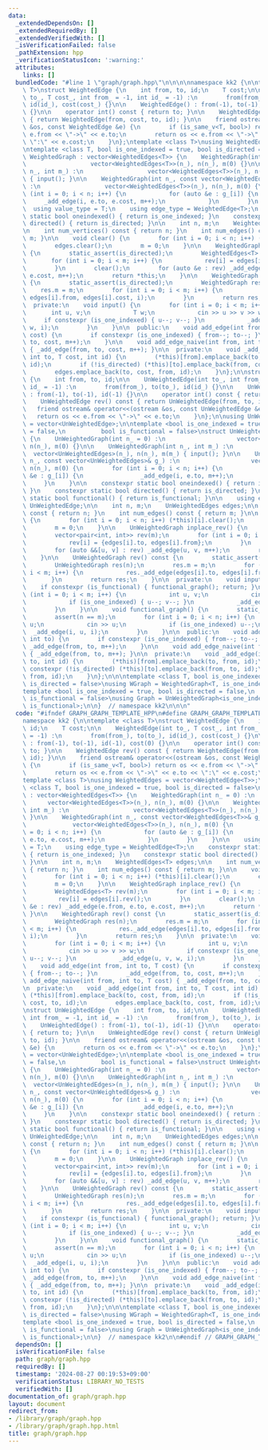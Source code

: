 ```yaml
---
data:
  _extendedDependsOn: []
  _extendedRequiredBy: []
  _extendedVerifiedWith: []
  _isVerificationFailed: false
  _pathExtension: hpp
  _verificationStatusIcon: ':warning:'
  attributes:
    links: []
  bundledCode: "#line 1 \"graph/graph.hpp\"\n\n\n\nnamespace kk2 {\n\ntemplate <class\
    \ T>\nstruct WeightedEdge {\n    int from, to, id;\n    T cost;\n\n    WeightedEdge(int\
    \ to_, T cost_, int from_ = -1, int id_ = -1) :\n        from(from_), to(to_),\
    \ id(id_), cost(cost_) {}\n\n    WeightedEdge() : from(-1), to(-1), id(-1), cost(0)\
    \ {}\n\n    operator int() const { return to; }\n\n    WeightedEdge rev() const\
    \ { return WeightedEdge(from, cost, to, id); }\n\n    friend ostream& operator<<(ostream\
    \ &os, const WeightedEdge &e) {\n        if (is_same_v<T, bool>) return os <<\
    \ e.from << \"->\" << e.to;\n        return os << e.from << \"->\" << e.to <<\
    \ \":\" << e.cost;\n    }\n};\ntemplate <class T>\nusing WeightedEdges = vector<WeightedEdge<T>>;\n\
    \ntemplate <class T, bool is_one_indexed = true, bool is_directed = false>\nstruct\
    \ WeightedGraph : vector<WeightedEdges<T>> {\n    WeightedGraph(int n_ = 0) :\n\
    \                  vector<WeightedEdges<T>>(n_), n(n_), m(0) {}\n\n    WeightedGraph(int\
    \ n_, int m_) :\n                  vector<WeightedEdges<T>>(n_), n(n_), m(m_)\
    \ { input(); }\n\n    WeightedGraph(int n_, const vector<WeightedEdges<T>>& g_)\
    \ :\n                  vector<WeightedEdges<T>>(n_), n(n_), m(0) {\n        for\
    \ (int i = 0; i < n; i++) {\n            for (auto &e : g_[i]) {\n           \
    \     _add_edge(i, e.to, e.cost, m++);\n            }\n        }\n    }\n\n  \
    \  using value_type = T;\n    using edge_type = WeightedEdge<T>;\n    constexpr\
    \ static bool oneindexed() { return is_one_indexed; }\n    constexpr static bool\
    \ directed() { return is_directed; }\n\n    int n, m;\n    WeightedEdges<T> edges;\n\
    \n    int num_vertices() const { return n; }\n    int num_edges() const { return\
    \ m; }\n\n    void clear() {\n        for (int i = 0; i < n; i++) (*this)[i].clear();\n\
    \        edges.clear();\n        m = 0;\n    }\n\n    WeightedGraph inplace_rev()\
    \ {\n        static_assert(is_directed);\n        WeightedEdges<T> rev(m);\n \
    \       for (int i = 0; i < m; i++) {\n            rev[i] = edges[i].rev();\n\
    \        }\n        clear();\n        for (auto &e : rev) _add_edge(e.from, e.to,\
    \ e.cost, m++);\n        return *this;\n    }\n\n    WeightedGraph rev() const\
    \ {\n        static_assert(is_directed);\n        WeightedGraph res(n);\n    \
    \    res.m = m;\n        for (int i = 0; i < m; i++) {\n            res._add_edge(edges[i].to,\
    \ edges[i].from, edges[i].cost, i);\n        }\n        return res;\n    }\n\n\
    \  private:\n    void input() {\n        for (int i = 0; i < m; i++) {\n     \
    \       int u, v;\n            T w;\n            cin >> u >> v >> w;\n       \
    \     if constexpr (is_one_indexed) { u--; v--; }\n            _add_edge(u, v,\
    \ w, i);\n        }\n    }\n\n  public:\n    void add_edge(int from, int to, T\
    \ cost) {\n        if constexpr (is_one_indexed) { from--; to--; }\n        _add_edge(from,\
    \ to, cost, m++);\n    }\n\n    void add_edge_naive(int from, int to, T cost)\
    \ { _add_edge(from, to, cost, m++); }\n\n  private:\n    void _add_edge(int from,\
    \ int to, T cost, int id) {\n        (*this)[from].emplace_back(to, cost, from,\
    \ id);\n        if (!is_directed) (*this)[to].emplace_back(from, cost, to, id);\n\
    \        edges.emplace_back(to, cost, from, id);\n    }\n};\n\nstruct UnWeightedEdge\
    \ {\n    int from, to, id;\n\n    UnWeightedEdge(int to_, int from_ = -1, int\
    \ id_ = -1) :\n        from(from_), to(to_), id(id_) {}\n\n    UnWeightedEdge()\
    \ : from(-1), to(-1), id(-1) {}\n\n    operator int() const { return to; }\n\n\
    \    UnWeightedEdge rev() const { return UnWeightedEdge(from, to, id); }\n\n \
    \   friend ostream& operator<<(ostream &os, const UnWeightedEdge &e) {\n     \
    \   return os << e.from << \"->\" << e.to;\n    }\n};\n\nusing UnWeightedEdges\
    \ = vector<UnWeightedEdge>;\n\ntemplate <bool is_one_indexed = true, bool is_directed\
    \ = false,\n          bool is_functional = false>\nstruct UnWeightedGraph : vector<UnWeightedEdges>\
    \ {\n    UnWeightedGraph(int n_ = 0) :\n                    vector<UnWeightedEdges>(n_),\
    \ n(n_), m(0) {}\n\n    UnWeightedGraph(int n_, int m_) :\n                  \
    \  vector<UnWeightedEdges>(n_), n(n_), m(m_) { input(); }\n\n    UnWeightedGraph(int\
    \ n_, const vector<UnWeightedEdges>& g_) :\n                    vector<UnWeightedEdges>(n_),\
    \ n(n_), m(0) {\n        for (int i = 0; i < n; i++) {\n            for (auto\
    \ &e : g_[i]) {\n                _add_edge(i, e.to, m++);\n            }\n   \
    \     }\n    }\n\n    constexpr static bool oneindexed() { return is_one_indexed;\
    \ }\n    constexpr static bool directed() { return is_directed; }\n    constexpr\
    \ static bool functional() { return is_functional; }\n\n    using edge_type =\
    \ UnWeightedEdge;\n\n    int n, m;\n    UnWeightedEdges edges;\n\n    int num_vertices()\
    \ const { return n; }\n    int num_edges() const { return m; }\n\n    void clear()\
    \ {\n        for (int i = 0; i < n; i++) (*this)[i].clear();\n        edges.clear();\n\
    \        m = 0;\n    }\n\n    UnWeightedGraph inplace_rev() {\n        static_assert(is_directed);\n\
    \        vector<pair<int, int>> rev(m);\n        for (int i = 0; i < m; i++) {\n\
    \            rev[i] = {edges[i].to, edges[i].from};\n        }\n        clear();\n\
    \        for (auto &&[u, v] : rev) _add_edge(u, v, m++);\n        return *this;\n\
    \    }\n\n    UnWeightedGraph rev() const {\n        static_assert(is_directed);\n\
    \        UnWeightedGraph res(n);\n        res.m = m;\n        for (int i = 0;\
    \ i < m; i++) {\n            res._add_edge(edges[i].to, edges[i].from, i);\n \
    \       }\n        return res;\n    }\n\n  private:\n    void input() {\n    \
    \    if constexpr (is_functional) { functional_graph(); return; }\n        for\
    \ (int i = 0; i < m; i++) {\n            int u, v;\n            cin >> u >> v;\n\
    \            if (is_one_indexed) { u--; v--; }\n            _add_edge(u, v, i);\n\
    \        }\n    }\n\n    void functional_graph() {\n        static_assert(is_directed);\n\
    \        assert(n == m);\n        for (int i = 0; i < n; i++) {\n            int\
    \ u;\n            cin >> u;\n            if (is_one_indexed) u--;\n          \
    \  _add_edge(i, u, i);\n        }\n    }\n\n  public:\n    void add_edge(int from,\
    \ int to) {\n        if constexpr (is_one_indexed) { from--; to--; }\n       \
    \ _add_edge(from, to, m++);\n    }\n\n    void add_edge_naive(int from, int to)\
    \ { _add_edge(from, to, m++); }\n\n  private:\n    void _add_edge(int from, int\
    \ to, int id) {\n        (*this)[from].emplace_back(to, from, id);\n        if\
    \ constexpr (!is_directed) (*this)[to].emplace_back(from, to, id);\n        edges.emplace_back(to,\
    \ from, id);\n    }\n};\n\n\ntemplate <class T, bool is_one_indexed = true, bool\
    \ is_directed = false>\nusing WGraph = WeightedGraph<T, is_one_indexed, is_directed>;\n\
    template <bool is_one_indexed = true, bool is_directed = false,\n          bool\
    \ is_functional = false>\nusing Graph = UnWeightedGraph<is_one_indexed, is_directed,\
    \ is_functional>;\n\n}  // namespace kk2\n\n\n"
  code: "#ifndef GRAPH_GRAPH_TEMPLATE_HPP\n#define GRAPH_GRAPH_TEMPLATE_HPP 1\n\n\
    namespace kk2 {\n\ntemplate <class T>\nstruct WeightedEdge {\n    int from, to,\
    \ id;\n    T cost;\n\n    WeightedEdge(int to_, T cost_, int from_ = -1, int id_\
    \ = -1) :\n        from(from_), to(to_), id(id_), cost(cost_) {}\n\n    WeightedEdge()\
    \ : from(-1), to(-1), id(-1), cost(0) {}\n\n    operator int() const { return\
    \ to; }\n\n    WeightedEdge rev() const { return WeightedEdge(from, cost, to,\
    \ id); }\n\n    friend ostream& operator<<(ostream &os, const WeightedEdge &e)\
    \ {\n        if (is_same_v<T, bool>) return os << e.from << \"->\" << e.to;\n\
    \        return os << e.from << \"->\" << e.to << \":\" << e.cost;\n    }\n};\n\
    template <class T>\nusing WeightedEdges = vector<WeightedEdge<T>>;\n\ntemplate\
    \ <class T, bool is_one_indexed = true, bool is_directed = false>\nstruct WeightedGraph\
    \ : vector<WeightedEdges<T>> {\n    WeightedGraph(int n_ = 0) :\n            \
    \      vector<WeightedEdges<T>>(n_), n(n_), m(0) {}\n\n    WeightedGraph(int n_,\
    \ int m_) :\n                  vector<WeightedEdges<T>>(n_), n(n_), m(m_) { input();\
    \ }\n\n    WeightedGraph(int n_, const vector<WeightedEdges<T>>& g_) :\n     \
    \             vector<WeightedEdges<T>>(n_), n(n_), m(0) {\n        for (int i\
    \ = 0; i < n; i++) {\n            for (auto &e : g_[i]) {\n                _add_edge(i,\
    \ e.to, e.cost, m++);\n            }\n        }\n    }\n\n    using value_type\
    \ = T;\n    using edge_type = WeightedEdge<T>;\n    constexpr static bool oneindexed()\
    \ { return is_one_indexed; }\n    constexpr static bool directed() { return is_directed;\
    \ }\n\n    int n, m;\n    WeightedEdges<T> edges;\n\n    int num_vertices() const\
    \ { return n; }\n    int num_edges() const { return m; }\n\n    void clear() {\n\
    \        for (int i = 0; i < n; i++) (*this)[i].clear();\n        edges.clear();\n\
    \        m = 0;\n    }\n\n    WeightedGraph inplace_rev() {\n        static_assert(is_directed);\n\
    \        WeightedEdges<T> rev(m);\n        for (int i = 0; i < m; i++) {\n   \
    \         rev[i] = edges[i].rev();\n        }\n        clear();\n        for (auto\
    \ &e : rev) _add_edge(e.from, e.to, e.cost, m++);\n        return *this;\n   \
    \ }\n\n    WeightedGraph rev() const {\n        static_assert(is_directed);\n\
    \        WeightedGraph res(n);\n        res.m = m;\n        for (int i = 0; i\
    \ < m; i++) {\n            res._add_edge(edges[i].to, edges[i].from, edges[i].cost,\
    \ i);\n        }\n        return res;\n    }\n\n  private:\n    void input() {\n\
    \        for (int i = 0; i < m; i++) {\n            int u, v;\n            T w;\n\
    \            cin >> u >> v >> w;\n            if constexpr (is_one_indexed) {\
    \ u--; v--; }\n            _add_edge(u, v, w, i);\n        }\n    }\n\n  public:\n\
    \    void add_edge(int from, int to, T cost) {\n        if constexpr (is_one_indexed)\
    \ { from--; to--; }\n        _add_edge(from, to, cost, m++);\n    }\n\n    void\
    \ add_edge_naive(int from, int to, T cost) { _add_edge(from, to, cost, m++); }\n\
    \n  private:\n    void _add_edge(int from, int to, T cost, int id) {\n       \
    \ (*this)[from].emplace_back(to, cost, from, id);\n        if (!is_directed) (*this)[to].emplace_back(from,\
    \ cost, to, id);\n        edges.emplace_back(to, cost, from, id);\n    }\n};\n\
    \nstruct UnWeightedEdge {\n    int from, to, id;\n\n    UnWeightedEdge(int to_,\
    \ int from_ = -1, int id_ = -1) :\n        from(from_), to(to_), id(id_) {}\n\n\
    \    UnWeightedEdge() : from(-1), to(-1), id(-1) {}\n\n    operator int() const\
    \ { return to; }\n\n    UnWeightedEdge rev() const { return UnWeightedEdge(from,\
    \ to, id); }\n\n    friend ostream& operator<<(ostream &os, const UnWeightedEdge\
    \ &e) {\n        return os << e.from << \"->\" << e.to;\n    }\n};\n\nusing UnWeightedEdges\
    \ = vector<UnWeightedEdge>;\n\ntemplate <bool is_one_indexed = true, bool is_directed\
    \ = false,\n          bool is_functional = false>\nstruct UnWeightedGraph : vector<UnWeightedEdges>\
    \ {\n    UnWeightedGraph(int n_ = 0) :\n                    vector<UnWeightedEdges>(n_),\
    \ n(n_), m(0) {}\n\n    UnWeightedGraph(int n_, int m_) :\n                  \
    \  vector<UnWeightedEdges>(n_), n(n_), m(m_) { input(); }\n\n    UnWeightedGraph(int\
    \ n_, const vector<UnWeightedEdges>& g_) :\n                    vector<UnWeightedEdges>(n_),\
    \ n(n_), m(0) {\n        for (int i = 0; i < n; i++) {\n            for (auto\
    \ &e : g_[i]) {\n                _add_edge(i, e.to, m++);\n            }\n   \
    \     }\n    }\n\n    constexpr static bool oneindexed() { return is_one_indexed;\
    \ }\n    constexpr static bool directed() { return is_directed; }\n    constexpr\
    \ static bool functional() { return is_functional; }\n\n    using edge_type =\
    \ UnWeightedEdge;\n\n    int n, m;\n    UnWeightedEdges edges;\n\n    int num_vertices()\
    \ const { return n; }\n    int num_edges() const { return m; }\n\n    void clear()\
    \ {\n        for (int i = 0; i < n; i++) (*this)[i].clear();\n        edges.clear();\n\
    \        m = 0;\n    }\n\n    UnWeightedGraph inplace_rev() {\n        static_assert(is_directed);\n\
    \        vector<pair<int, int>> rev(m);\n        for (int i = 0; i < m; i++) {\n\
    \            rev[i] = {edges[i].to, edges[i].from};\n        }\n        clear();\n\
    \        for (auto &&[u, v] : rev) _add_edge(u, v, m++);\n        return *this;\n\
    \    }\n\n    UnWeightedGraph rev() const {\n        static_assert(is_directed);\n\
    \        UnWeightedGraph res(n);\n        res.m = m;\n        for (int i = 0;\
    \ i < m; i++) {\n            res._add_edge(edges[i].to, edges[i].from, i);\n \
    \       }\n        return res;\n    }\n\n  private:\n    void input() {\n    \
    \    if constexpr (is_functional) { functional_graph(); return; }\n        for\
    \ (int i = 0; i < m; i++) {\n            int u, v;\n            cin >> u >> v;\n\
    \            if (is_one_indexed) { u--; v--; }\n            _add_edge(u, v, i);\n\
    \        }\n    }\n\n    void functional_graph() {\n        static_assert(is_directed);\n\
    \        assert(n == m);\n        for (int i = 0; i < n; i++) {\n            int\
    \ u;\n            cin >> u;\n            if (is_one_indexed) u--;\n          \
    \  _add_edge(i, u, i);\n        }\n    }\n\n  public:\n    void add_edge(int from,\
    \ int to) {\n        if constexpr (is_one_indexed) { from--; to--; }\n       \
    \ _add_edge(from, to, m++);\n    }\n\n    void add_edge_naive(int from, int to)\
    \ { _add_edge(from, to, m++); }\n\n  private:\n    void _add_edge(int from, int\
    \ to, int id) {\n        (*this)[from].emplace_back(to, from, id);\n        if\
    \ constexpr (!is_directed) (*this)[to].emplace_back(from, to, id);\n        edges.emplace_back(to,\
    \ from, id);\n    }\n};\n\n\ntemplate <class T, bool is_one_indexed = true, bool\
    \ is_directed = false>\nusing WGraph = WeightedGraph<T, is_one_indexed, is_directed>;\n\
    template <bool is_one_indexed = true, bool is_directed = false,\n          bool\
    \ is_functional = false>\nusing Graph = UnWeightedGraph<is_one_indexed, is_directed,\
    \ is_functional>;\n\n}  // namespace kk2\n\n#endif // GRAPH_GRAPH_TEMPLATE_HPP\n"
  dependsOn: []
  isVerificationFile: false
  path: graph/graph.hpp
  requiredBy: []
  timestamp: '2024-08-27 00:19:53+09:00'
  verificationStatus: LIBRARY_NO_TESTS
  verifiedWith: []
documentation_of: graph/graph.hpp
layout: document
redirect_from:
- /library/graph/graph.hpp
- /library/graph/graph.hpp.html
title: graph/graph.hpp
---
```


